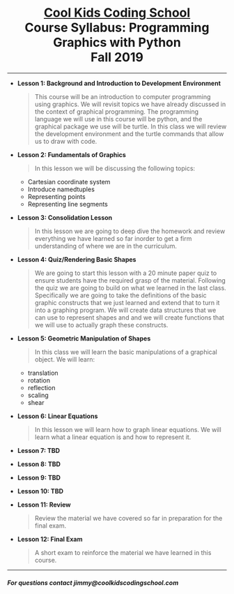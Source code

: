 # <center>[**Cool Kids Coding School**](http://www.coolkidscodingschool.com)<br>Course Syllabus: **Programming Graphics with Python**<br>  Fall 2019
---
+ **Lesson 1:  Background and Introduction to Development Environment**
  > This course will be an introduction to computer programming using graphics.  We will revisit topics we have already discussed in the context of graphical programming.  The programming language we will use in this course will be python, and the graphical package we use will be turtle. In this class we will review the development environment and the turtle commands that allow us to draw with code.
  
+ **Lesson 2:  Fundamentals of Graphics**
  > In this lesson we will be discussing the following topics:
  + Cartesian coordinate system
  + Introduce namedtuples
  + Representing points
  + Representing line segments
  
+ **Lesson 3: Consolidation Lesson**
  > In this lesson we are going to deep dive the homework and review everything we have learned so far inorder to get a firm understanding of where we are in the curriculum.

+ **Lesson 4: Quiz/Rendering Basic Shapes**
  > We are going to start this lesson with a 20 minute paper quiz to ensure students have the required grasp of the material.  Following the quiz we are going to build on what we learned in the last class.  Specifically we are going to take the definitions of the basic graphic constructs that we just learned and extend that to turn it into a graphing program.  We will create data structures that we can use to represent shapes and and we will create functions that we will use to actually graph these constructs.

+ **Lesson 5: Geometric Manipulation of Shapes**
  > In this class we will learn the basic manipulations of a graphical object.  We will learn:
  + translation
  + rotation
  + reflection
  + scaling
  + shear

+ **Lesson 6: Linear Equations**
  > In this lesson we will learn how to graph linear equations.  We will learn what a linear equation is and how to represent it.

+ **Lesson 7:  TBD**

+ **Lesson 8:  TBD**

+ **Lesson 9:  TBD** 

+ **Lesson 10:  TBD**

+ **Lesson 11: Review**
  > Review the material we have covered so far in preparation for the final exam.
  
+ **Lesson 12: Final Exam**
  > A short exam to reinforce the material we have learned in this course.
  
---
##### For questions contact _jimmy@coolkidscodingschool.com_
